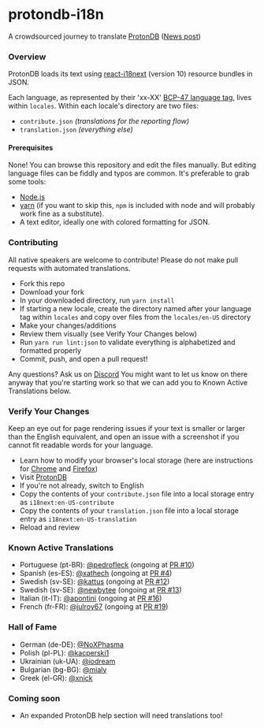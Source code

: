 # protondb-i18n

A crowdsourced journey to translate [ProtonDB](https://www.protondb.com) ([News post](https://www.protondb.com/news/protondb-spricht-nun-auch-deutsch))

### Overview

ProtonDB loads its text using [react-i18next](https://github.com/i18next/react-i18next) (version 10) resource bundles in JSON.

Each language, as represented by their 'xx-XX' [BCP-47 language tag](https://developer.mozilla.org/en-US/docs/Web/JavaScript/Reference/Global_Objects/Intl), lives within `locales`. Within each locale's directory are two files:

- `contribute.json` *(translations for the reporting flow)*
- `translation.json` *(everything else)*

#### Prerequisites

None! You can browse this repository and edit the files manually. But editing language files can be fiddly and typos are common. It's preferable to grab some tools:

- [Node.js](https://nodejs.org/en/)
- [yarn](https://yarnpkg.com/lang/en/) (if you want to skip this, `npm` is included with node and will probably work fine as a substitute).
- A text editor, ideally one with colored formatting for JSON.

### Contributing

All native speakers are welcome to contribute! Please do not make pull requests with automated translations.

- Fork this repo
- Download your fork
- In your downloaded directory, run `yarn install`
- If starting a new locale, create the directory named after your language tag within `locales` and copy over files from the `locales/en-US` directory
- Make your changes/additions
- Review them visually (see Verify Your Changes below)
- Run `yarn run lint:json` to validate everything is alphabetized and formatted properly
- Commit, push, and open a pull request!

Any questions? Ask us on [Discord](https://discord.gg/uuwK9EV) You might want to let us know on there anyway that you're starting work so that we can add you to Known Active Translations below.

### Verify Your Changes

Keep an eye out for page rendering issues if your text is smaller or larger than the English equivalent, and open an issue with a screenshot if you cannot fit readable words for your language.

- Learn how to modify your browser's local storage (here are instructions for [Chrome](https://developers.google.com/web/tools/chrome-devtools/storage/localstorage) and [Firefox](https://developer.mozilla.org/en-US/docs/Tools/Storage_Inspector))
- Visit [ProtonDB](https://www.protondb.com)
- If you're not already, switch to English
- Copy the contents of your `contribute.json` file into a local storage entry as `i18next:en-US-contribute`
- Copy the contents of your `translation.json` file into a local storage entry as `i18next:en-US-translation`
- Reload and review

### Known Active Translations

- Portuguese (pt-BR): [@pedrofleck](https://github.com/pedrofleck) (ongoing at [PR #10](https://github.com/bdefore/protondb-i18n/pull/10))
- Spanish (es-ES): [@xathech](https://github.com/xathech) (ongoing at [PR #4](https://github.com/bdefore/protondb-i18n/pull/4))
- Swedish (sv-SE): [@kattus](https://github.com/kattus) (ongoing at [PR #12](https://github.com/bdefore/protondb-i18n/pull/12))
- Swedish (sv-SE): [@newbytee](https://github.com/newbytee) (ongoing at [PR #13](https://github.com/bdefore/protondb-i18n/pull/13))
- Italian (it-IT): [@apontini](https://github.com/apontini) (ongoing at [PR #16](https://github.com/bdefore/protondb-i18n/pull/16))
- French (fr-FR): [@julroy67](https://github.com/julroy67) (ongoing at [PR #19](https://github.com/bdefore/protondb-i18n/pull/19))

### Hall of Fame

- German (de-DE): [@NoXPhasma](https://github.com/NoXPhasma)
- Polish (pl-PL): [@kacperski1](https://github.com/kacperski1)
- Ukrainian (uk-UA): [@iodream](https://github.com/iodream)
- Bulgarian (bg-BG): [@mialy](https://github.com/mialy)
- Greek (el-GR): [@xnick](https://github.com/xnick)

### Coming soon

- An expanded ProtonDB help section will need translations too!
